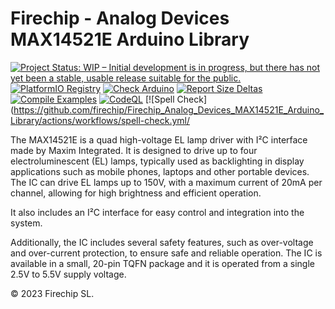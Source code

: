 Firechip - Analog Devices MAX14521E Arduino Library
==============================

[![Project Status: WIP – Initial development is in progress, but there has not yet been a stable, usable release suitable for the public.](https://www.repostatus.org/badges/latest/wip.svg)](https://www.repostatus.org/#wip)
[![PlatformIO Registry](https://badges.registry.platformio.org/packages/firechip/library/FC0001614614.svg)](https://registry.platformio.org/libraries/firechip/FC0001614614)
[![Check Arduino](https://github.com/firechip/Firechip_Analog_Devices_MAX14521E_Arduino_Library/actions/workflows/check-arduino.yml/badge.svg)](https://github.com/firechip/Firechip_Analog_Devices_MAX14521E_Arduino_Library/actions/workflows/check-arduino.yml)
[![Report Size Deltas](https://github.com/firechip/Firechip_Analog_Devices_MAX14521E_Arduino_Library/actions/workflows/report-size-deltas.yml/badge.svg)](https://github.com/firechip/Firechip_Analog_Devices_MAX14521E_Arduino_Library/actions/workflows/report-size-deltas.yml)
[![Compile Examples](https://github.com/firechip/Firechip_Analog_Devices_MAX14521E_Arduino_Library/actions/workflows/compile-examples.yml/badge.svg)](https://github.com/firechip/Firechip_Analog_Devices_MAX14521E_Arduino_Library/actions/workflows/compile-examples.yml)
[![CodeQL](https://github.com/firechip/Firechip_Analog_Devices_MAX14521E_Arduino_Library/actions/workflows/codeql.yml/badge.svg)](https://github.com/firechip/Firechip_Analog_Devices_MAX14521E_Arduino_Library/actions/workflows/codeql.yml)
[![Spell Check](https://github.com/firechip/Firechip_Analog_Devices_MAX14521E_Arduino_Library/actions/workflows/spell-check.yml/

The MAX14521E is a quad high-voltage EL lamp driver with I²C interface made by Maxim Integrated. It is designed to drive up to four electroluminescent (EL) lamps, typically used as backlighting in display applications such as mobile phones, laptops and other portable devices. The IC can drive EL lamps up to 150V, with a maximum current of 20mA per channel, allowing for high brightness and efficient operation.

It also includes an I²C interface for easy control and integration into the system.

Additionally, the IC includes several safety features, such as over-voltage and over-current protection, to ensure safe and reliable operation. The IC is available in a small, 20-pin TQFN package and it is operated from a single 2.5V to 5.5V supply voltage.

© 2023 Firechip SL.


